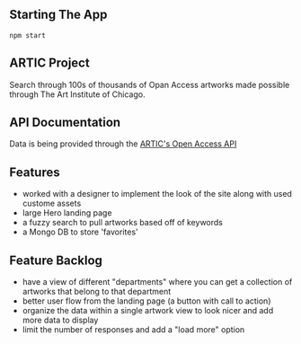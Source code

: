 ## Starting The App

`npm start`

## ARTIC Project

Search through 100s of thousands of Opan Access artworks made possible through The Art Institute of Chicago.

## API Documentation

Data is being provided through the [ARTIC's Open Access API](https://api.artic.edu/docs/)

## Features

* worked with a designer to implement the look of the site along with used custome assets 
* large Hero landing page
* a fuzzy search to pull artworks based off of keywords
* a Mongo DB to store 'favorites' 

## Feature Backlog

* have a view of different "departments" where you can get a collection of artworks that belong to that department
* better user flow from the landing page (a button with call to action)
* organize the data within a single artwork view to look nicer and add more data to display
* limit the number of responses and add a "load more" option
